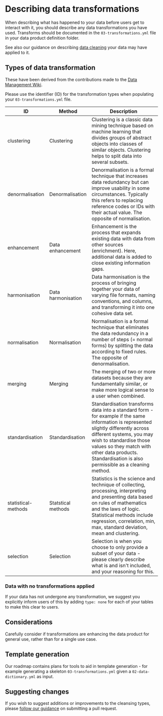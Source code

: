 # Describing data transformations

When describing what has happened to your data before users get to interact with it, you should describe any data transformations you have used. Transforms should be documented in the `03-transformations.yml` file in your data product definition folder.

See also our guidance on describing [data cleaning](./cleansing-definitions.md) your data may have applied to it.

## Types of data transformation

These have been derived from the contributions made to the [Data Management Wiki](https://datamanagement.wiki/data_quality_management_system/data_cleansing). <!--Some of these contain US spellings - we also accept the UK equivalent (for example "normalisation" and "normalization" are both accepted).-->

Please use the identifier (ID) for the transformation types when populating your `03-transformations.yml` file.

| ID                  | Method             | Description                                                                                                                                                                                                                                                                                         |
| ------------------- | ------------------ | --------------------------------------------------------------------------------------------------------------------------------------------------------------------------------------------------------------------------------------------------------------------------------------------------- |
| clustering          | Clustering         | Clustering is a classic data mining technique based on machine learning that divides ​groups of abstract objects into classes of similar objects. Clustering helps to split data into several subsets.                                                                                              |
| denormalisation     | Denormalisation    | Denormalisation is a formal technique that increases data redundancy but can improve usability in some circumstances. Typically this refers to replacing reference codes or IDs with their actual value. The opposite of normalisation.                                                             |
| enhancement         | Data enhancement   | Enhancement is the process that expands existing data with data from other sources (enrichment). Here, additional data is added to close existing information gaps.                                                                                                                                 |
| harmonisation       | Data harmonisation | Data harmonisation is the process of bringing together your data of varying file formats, naming conventions, and columns, and transforming it into one cohesive data set.                                                                                                                          |
| normalisation       | Normalisation      | Normalisation is a formal technique that eliminates the data redundancy in a number of steps (= normal forms) by splitting the data according to fixed rules. The opposite of denormalisation.                                                                                                      |
| merging             | Merging            | The merging of two or more datasets because they are fundamentally similar, or make more logical sense to a user when combined.                                                                                                                                                                     |
| standardisation     | Standardisation    | Standardisation transforms data into a standard form - for example if the same information is represented slightly differently across different systems, you may wish to standardise those values so they match with other data products. Standardisation is also permissible as a cleaning method. |
| statistical-methods | Statstical methods | Statistics is the science and technique of collecting, processing, interpreting and presenting data based on rules of mathematics and the laws of logic. Statistical methods include regression, correlation, min, max, standard deviation, mean and clustering.                                    |
| selection           | Selection          | Selection is when you choose to only provide a subset of your data - please clearly describe what is and isn't included, and your reasoning for this.                                                                                                                                               |

### Data with no transformations applied

If your data has not undergone any transformation, we suggest you explicitly inform users of this by adding `type: none` for each of your tables to make this clear to users.

## Considerations

Carefully consider if transformations are enhancing the data product for general use, rather than for a single use case.

## Template generation

Our roadmap contains plans for tools to aid in template generation - for example generating a skeleton `03-transformations.yml` given a `02-data-dictionary.yml` as input.

## Suggesting changes

If you wish to suggest additions or improvements to the cleansing types, please [follow our guidance](https://github.com/ministryofjustice/data-platform-products) on submitting a pull request.
